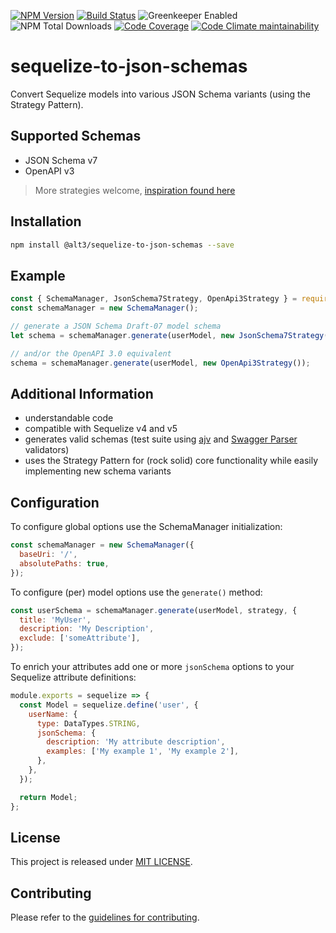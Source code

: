 [![NPM Version](https://img.shields.io/npm/v/@alt3/sequelize-to-json-schemas?style=flat-square)](https://www.npmjs.com/package/@alt3/sequelize-to-json-schemas)
[![Build Status](https://img.shields.io/travis/alt3/sequelize-to-json-schemas/master.svg?style=flat-square)](https://travis-ci.org/alt3/sequelize-to-json-schemas)
![Greenkeeper Enabled](https://badges.greenkeeper.io/alt3/sequelize-to-json-schemas.svg?style=flat-square)
![NPM Total Downloads](https://img.shields.io/npm/dt/@alt3/sequelize-to-json-schemas.svg?style=flat-square)
[![Code Coverage](https://img.shields.io/codecov/c/github/alt3/sequelize-to-json-schemas.svg?style=flat-square)](https://codecov.io/gh/alt3/sequelize-to-json-schemas)
[![Code Climate maintainability](https://img.shields.io/codeclimate/maintainability/alt3/sequelize-to-json-schemas?style=flat-square)](https://codeclimate.com/github/alt3/sequelize-to-json-schemas)

# sequelize-to-json-schemas

Convert Sequelize models into various JSON Schema variants (using the Strategy Pattern).

## Supported Schemas

- JSON Schema v7
- OpenAPI v3

> More strategies welcome, [inspiration found here](https://github.com/alt3/sequelize-to-json-schemas/tree/master/lib/strategies)

## Installation

```bash
npm install @alt3/sequelize-to-json-schemas --save
```

## Example

<!-- prettier-ignore-start -->
```javascript
const { SchemaManager, JsonSchema7Strategy, OpenApi3Strategy } = require('@alt3/sequelize-to-json-schemas');
const schemaManager = new SchemaManager();

// generate a JSON Schema Draft-07 model schema
let schema = schemaManager.generate(userModel, new JsonSchema7Strategy());

// and/or the OpenAPI 3.0 equivalent
schema = schemaManager.generate(userModel, new OpenApi3Strategy());
```
<!-- prettier-ignore-end -->

## Additional Information

- understandable code
- compatible with Sequelize v4 and v5
- generates valid schemas (test suite using [ajv](https://github.com/epoberezkin/ajv) and [Swagger Parser](https://github.com/APIDevTools/swagger-parser) validators)
- uses the Strategy Pattern for (rock solid) core functionality while easily implementing new schema variants

## Configuration

To configure global options use the SchemaManager initialization:

```javascript
const schemaManager = new SchemaManager({
  baseUri: '/',
  absolutePaths: true,
});
```

To configure (per) model options use the `generate()` method:

```javascript
const userSchema = schemaManager.generate(userModel, strategy, {
  title: 'MyUser',
  description: 'My Description',
  exclude: ['someAttribute'],
});
```

To enrich your attributes add one or more `jsonSchema` options to your Sequelize attribute definitions:

```javascript
module.exports = sequelize => {
  const Model = sequelize.define('user', {
    userName: {
      type: DataTypes.STRING,
      jsonSchema: {
        description: 'My attribute description',
        examples: ['My example 1', 'My example 2'],
      },
    },
  });

  return Model;
};
```

## License

This project is released under [MIT LICENSE](LICENSE.txt).

## Contributing

Please refer to the [guidelines for contributing](./CONTRIBUTING.md).
